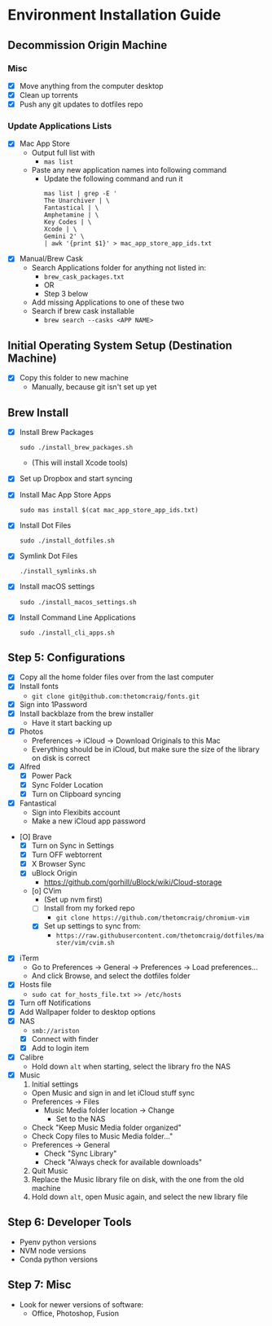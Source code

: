 # Environment Installation Guide

## Decommission Origin Machine

### Misc
- [X] Move anything from the computer desktop
- [X] Clean up torrents
- [X] Push any git updates to dotfiles repo

### Update Applications Lists
- [X] Mac App Store
  - Output full list with
    - `mas list`
  - Paste any new application names into following command
    - Update the following command and run it
      ```
      mas list | grep -E '
      The Unarchiver | \
      Fantastical | \
      Amphetamine | \
      Key Codes | \
      Xcode | \
      Gemini 2' \
      | awk '{print $1}' > mac_app_store_app_ids.txt
      ```
- [X] Manual/Brew Cask
  - Search Applications folder for anything not listed in:
    - `brew_cask_packages.txt`
    - OR
    - Step 3 below
  - Add missing Applications to one of these two
  - Search if brew cask installable
    - `brew search --casks <APP NAME>`

## Initial Operating System Setup (Destination Machine)
- [X] Copy this folder to new machine
  - Manually, because git isn't set up yet

## Brew Install
- [X] Install Brew Packages
  ```
  sudo ./install_brew_packages.sh
  ```
  - (This will install Xcode tools)
- [X] Set up Dropbox and start syncing
- [X] Install Mac App Store Apps
  ```
  sudo mas install $(cat mac_app_store_app_ids.txt)
  ```
- [X] Install Dot Files
  ```
  sudo ./install_dotfiles.sh
  ```

- [X] Symlink Dot Files
  ```
  ./install_symlinks.sh
  ```

- [X] Install macOS settings
  ```
  sudo ./install_macos_settings.sh
  ```

- [X] Install Command Line Applications
  ```
  sudo ./install_cli_apps.sh
  ```
  
## Step 5: Configurations
- [X] Copy all the home folder files over from the last computer
- [X] Install fonts
  - `git clone git@github.com:thetomcraig/fonts.git`
- [X] Sign into 1Password
- [X] Install backblaze from the brew installer
  - Have it start backing up
- [X] Photos
  - Preferences -> iCloud -> Download Originals to this Mac
  - Everything should be in iCloud, but make sure the size of the library on disk is correct
- [X] Alfred
  - [X] Power Pack
  - [X] Sync Folder Location
  - [X] Turn on Clipboard syncing
- [X] Fantastical
  - Sign into Flexibits account
  - Make a new iCloud app password
- [O] Brave
  - [X] Turn on Sync in Settings
  - [X] Turn OFF webtorrent
  - [X] X Browser Sync
  - [X] uBlock Origin 
    - https://github.com/gorhill/uBlock/wiki/Cloud-storage
  - [o] CVim
    - (Set up nvm first)
    - [ ] Install from my forked repo
      - `git clone https://github.com/thetomcraig/chromium-vim`
    - [X] Set up settings to sync from:
      - `https://raw.githubusercontent.com/thetomcraig/dotfiles/master/vim/cvim.sh`
- [X] iTerm
  - Go to Preferences -> General -> Preferences -> Load preferences...
  - And click Browse, and select the dotfiles folder
- [X] Hosts file
  - `sudo cat for_hosts_file.txt >> /etc/hosts`
- [X] Turn off Notifications 
- [X] Add Wallpaper folder to desktop options
- [X] NAS
  - `smb://ariston`
  - [X] Connect with finder
  - [X] Add to login item
- [X] Calibre
  - Hold down `alt` when starting, select the library fro the NAS
- [X] Music
  1. Initial settings
    - Open Music and sign in and let iCloud stuff sync
    - Preferences -> Files 
      - Music Media folder location -> Change
        - Set to the NAS
    - Check "Keep Music Media folder organized"
    - Check Copy files to Music Media folder..."
    - Preferences -> General
      - Check "Sync Library"
      - Check "Always check for available downloads"
  2. Quit Music
  3. Replace the Music library file on disk, with the one from the old machine
  4. Hold down `alt`, open Music again, and select the new library file

## Step 6: Developer Tools
- Pyenv python versions
- NVM node versions
- Conda python versions

## Step 7: Misc
- Look for newer versions of software:
  - Office, Photoshop, Fusion
   
